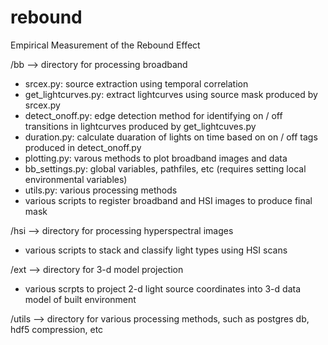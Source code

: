 # rebound
Empirical Measurement of the Rebound Effect

/bb --> directory for processing broadband
- srcex.py: source extraction using temporal correlation
- get_lightcurves.py: extract lightcurves using source mask produced by srcex.py
- detect_onoff.py: edge detection method for identifying on / off transitions in lightcurves produced by get_lightcuves.py
- duration.py: calculate duaration of lights on time based on on / off tags produced in detect_onoff.py
- plotting.py: varous methods to plot broadband images and data
- bb_settings.py: global variables, pathfiles, etc (requires setting local environmental variables)
- utils.py: various processing methods
- various scripts to register broadband and HSI images to produce final mask

/hsi --> directory for processing hyperspectral images
- various scripts to stack and classify light types using HSI scans

/ext --> directory for 3-d model projection
- various scrpts to project 2-d light source coordinates into 3-d data model of built environment

/utils --> directory for various processing methods, such as postgres db, hdf5 compression, etc

